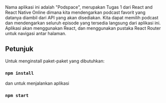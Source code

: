 Nama aplikasi ini adalah "Podspace", merupakan Tugas 1 dari React and React Native Online dimana kita mendengarkan podcast favorit yang datanya diambil dari API yang akan disediakan. Kita dapat memilih podcast dan mendengarkan seluruh episode yang tersedia langsung dari aplikasi ini. Aplikasi akan menggunakan React, dan menggunakan pustaka React Router untuk navigasi antar halaman.

## Petunjuk

Untuk menginstall paket-paket yang dibutuhkan:

### `npm install`

dan untuk menjalankan aplikasi

### `npm start`


